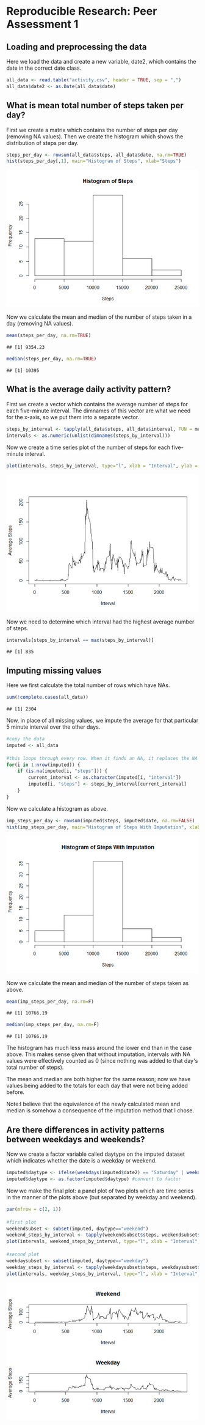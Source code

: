 # Reproducible Research: Peer Assessment 1


## Loading and preprocessing the data
Here we load the data and create a new variable, date2, which contains the date in the correct date class.

```r
all_data <- read.table("activity.csv", header = TRUE, sep = ",")
all_data$date2 <- as.Date(all_data$date)
```



## What is mean total number of steps taken per day?
First we create a matrix which contains the number of steps per day (removing NA values). Then we create the histogram which shows the distribution of steps per day.

```r
steps_per_day <- rowsum(all_data$steps, all_data$date, na.rm=TRUE)
hist(steps_per_day[,1], main="Histogram of Steps", xlab="Steps")
```

![](./PA1_template_files/figure-html/unnamed-chunk-2-1.png) 

Now we calculate the mean and median of the number of steps taken in a day (removing NA values).

```r
mean(steps_per_day, na.rm=TRUE)
```

```
## [1] 9354.23
```

```r
median(steps_per_day, na.rm=TRUE)
```

```
## [1] 10395
```

## What is the average daily activity pattern?
First we create a vector which contains the average number of steps for each five-minute interval. The dimnames of this vector are what we need for the x-axis, so we put them into a separate vector.

```r
steps_by_interval <- tapply(all_data$steps, all_data$interval, FUN = mean, na.rm=T)
intervals <- as.numeric(unlist(dimnames(steps_by_interval)))
```

Now we create a time series plot of the number of steps for each five-minute interval.

```r
plot(intervals, steps_by_interval, type="l", xlab = "Interval", ylab = "Average Steps")
```

![](./PA1_template_files/figure-html/unnamed-chunk-5-1.png) 

Now we need to determine which interval had the highest average number of steps.


```r
intervals[steps_by_interval == max(steps_by_interval)]
```

```
## [1] 835
```


## Imputing missing values
Here we first calculate the total number of rows which have NAs.

```r
sum(!complete.cases(all_data))
```

```
## [1] 2304
```

Now, in place of all missing values, we impute the average for that particular 5 minute interval over the other days.


```r
#copy the data
imputed <- all_data

#this loops through every row. When it finds an NA, it replaces the NA with the average steps from the steps_by_interval vector created above (each element we access using its dimname, which is possible since it was created with tapply).
for(i in 1:nrow(imputed)) {
    if (is.na(imputed[i, "steps"])) {
        current_interval <- as.character(imputed[i, "interval"])
        imputed[i, "steps"] <- steps_by_interval[current_interval]
    }
}
```


Now we calculate a histogram as above.

```r
imp_steps_per_day <- rowsum(imputed$steps, imputed$date, na.rm=FALSE)
hist(imp_steps_per_day, main="Histogram of Steps With Imputation", xlab="Steps")
```

![](./PA1_template_files/figure-html/unnamed-chunk-9-1.png) 

Now we calculate the mean and median of the number of steps taken as above.

```r
mean(imp_steps_per_day, na.rm=F)
```

```
## [1] 10766.19
```

```r
median(imp_steps_per_day, na.rm=F)
```

```
## [1] 10766.19
```
The histogram has much less mass around the lower end than in the case above. This makes sense given that without imputation, intervals with NA values were effectively counted as 0 (since nothing was added to that day's total number of steps).  

The mean and median are both higher for the same reason; now we have values being added to the totals for each day that were not being added before.  

Note:I believe that the equivalence of the newly calculated mean and median is somehow a consequence of the imputation method that I chose.




## Are there differences in activity patterns between weekdays and weekends?

Now we create a factor variable called daytype on the imputed dataset which indicates whether the date is a weekday or weekend.


```r
imputed$daytype <- ifelse(weekdays(imputed$date2) == "Saturday" | weekdays(imputed$date2) == "Sunday", "weekend", "weekday")
imputed$daytype <- as.factor(imputed$daytype) #convert to factor
```

Now we make the final plot: a panel plot of two plots which are time series in the manner of the plots above (but separated by weekday and weekend).


```r
par(mfrow = c(2, 1))

#first plot
weekendsubset <- subset(imputed, daytype=="weekend")
weekend_steps_by_interval <- tapply(weekendsubset$steps, weekendsubset$interval, FUN = mean, na.rm=T)
plot(intervals, weekend_steps_by_interval, type="l", xlab = "Interval", ylab = "Average Steps", main = "Weekend")

#second plot
weekdaysubset <- subset(imputed, daytype=="weekday")
weekday_steps_by_interval <- tapply(weekdaysubset$steps, weekdaysubset$interval, FUN = mean, na.rm=T)
plot(intervals, weekday_steps_by_interval, type="l", xlab = "Interval", ylab = "Average Steps", main = "Weekday")
```

![](./PA1_template_files/figure-html/unnamed-chunk-12-1.png) 


